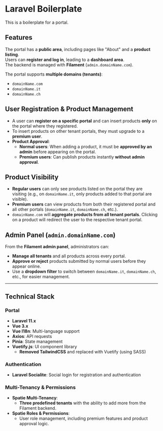 # Laravel Boilerplate

This is a boilerplate for a portal.

## Features
The portal has a **public area**, including pages like "About" and a **product listing**.  
Users can **register and log in**, leading to a **dashboard area**.  
The backend is managed with **Filament** (`admin.domainName.com`).  

The portal supports **multiple domains (tenants)**:  

- `domainName.com`  
- `domainName.it`  
- `domainName.ch`  

## User Registration & Product Management
- A user can **register on a specific portal** and can insert products **only** on the portal where they registered.
- To insert products on other tenant portals, they must upgrade to a **premium user**.
- **Product Approval**:  
  - **Normal users**: When adding a product, it must be **approved by an admin** before appearing on the portal.
  - **Premium users**: Can publish products instantly **without admin approval**.

## Product Visibility
- **Regular users** can only see products listed on the portal they are visiting (e.g., on `domainName.it`, only products added to that portal are visible).
- **Premium users** can view products from both their registered portal and all other portals (`domainName.it`, `domainName.ch`, etc.).
- `domainName.com` will **aggregate products from all tenant portals**. Clicking on a product will redirect the user to the respective tenant portal.

## Admin Panel (`admin.domainName.com`)
From the **Filament admin panel**, administrators can:  
- **Manage all tenants** and all products across every portal.  
- **Approve or reject** products submitted by normal users before they appear online.  
- Use a **dropdown filter** to switch between `domainName.it`, `domainName.ch`, etc., for easier management.  

---

## Technical Stack  

### **Portal**  
- **Laravel 11.x**  
- **Vue 3.x**  
- **Vue I18n**: Multi-language support   
- **Axios**: API requests  
- **Pinia**: State management  
- **Vuetify.js**: UI component library  
  - **Removed TailwindCSS** and replaced with Vuetify (using SASS)  

### **Authentication**  
- **Laravel Socialite**: Social login for registration and authentication  

### **Multi-Tenancy & Permissions**  
- **Spatie Multi-Tenancy**:  
  - **Three predefined tenants** with the ability to add more from the Filament backend.  
- **Spatie Roles & Permissions**:  
  - User role management, including premium features and product approval logic.  
